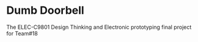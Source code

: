 # Dumb Doorbell

The ELEC-C9801 Design Thinking and Electronic prototyping final project for Team#18